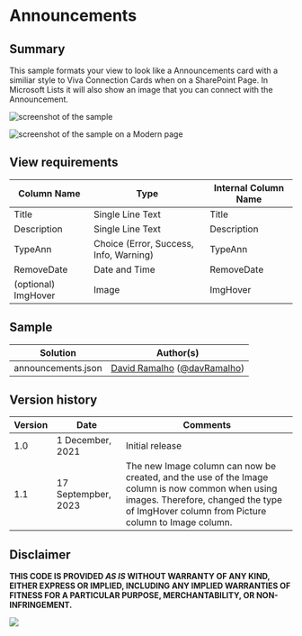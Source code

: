 # Announcements

## Summary

This sample formats your view to look like a Announcements card with a similiar style to Viva Connection Cards when on a SharePoint Page. In Microsoft Lists it will also show an image that you can connect with the Announcement.

![screenshot of the sample](./assets/screenshot.png)

![screenshot of the sample on a Modern page](./assets/screenshot2.png)

## View requirements

| Column Name         | Type                                   | Internal Column Name |
| ------------------- | -------------------------------------- | -------------------- |
| Title               | Single Line Text                       | Title                |
| Description         | Single Line Text                       | Description          |
| TypeAnn             | Choice (Error, Success, Info, Warning) | TypeAnn              |
| RemoveDate         | Date and Time                          | RemoveDate          |
| (optional) ImgHover | Image                                | ImgHover             |

## Sample

Solution|Author(s)
--------|---------
announcements.json | [David Ramalho](https://github.com/DRamalho92) ([@davRamalho](https://twitter.com/davRamalho))

## Version history

| Version | Date             | Comments        |
| ------- | ---------------- | --------------- |
| 1.0     | 1 December, 2021 | Initial release |
| 1.1     | 17 Septempber, 2023 | The new Image column can now be created, and the use of the Image column is now common when using images. Therefore, changed the type of ImgHover column from Picture column to Image column. |

## Disclaimer

**THIS CODE IS PROVIDED _AS IS_ WITHOUT WARRANTY OF ANY KIND, EITHER EXPRESS OR IMPLIED, INCLUDING ANY IMPLIED WARRANTIES OF FITNESS FOR A PARTICULAR PURPOSE, MERCHANTABILITY, OR NON-INFRINGEMENT.**

<img src="https://pnptelemetry.azurewebsites.net/list-formatting/view-samples/announcements" />
